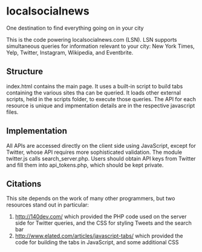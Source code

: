 # localsocialnews
One destination to find everything going on in your city

This is the code powering localsocialnews.com (LSN). LSN supports simultaneous queries for information relevant to your city: New York Times, Yelp, Twitter, Instagram, Wikipedia, and Eventbrite.

## Structure

index.html contains the main page. It uses a built-in script to build tabs containing the various sites tha can be queried. It loads other external scripts, held in the scripts folder, to execute those queries. The API for each resource is unique and impmentation details are in the respective javascript files.

## Implementation

All APIs are accessed directly on the client side using JavaScript, except for Twitter, whose API requires more sophisticated validation. The module twitter.js calls search_server.php. Users should obtain API keys from Twitter and fill them into api_tokens.php, which should be kept private.

## Citations

This site depends on the work of many other programmers, but two resources stand out in particular:
1) http://140dev.com/ which provided the PHP code used on the server side for Twitter queries, and the CSS for styling Tweets and the search bar
2) http://www.elated.com/articles/javascript-tabs/ which provided the code for building the tabs in JavaScript, and some additional CSS
